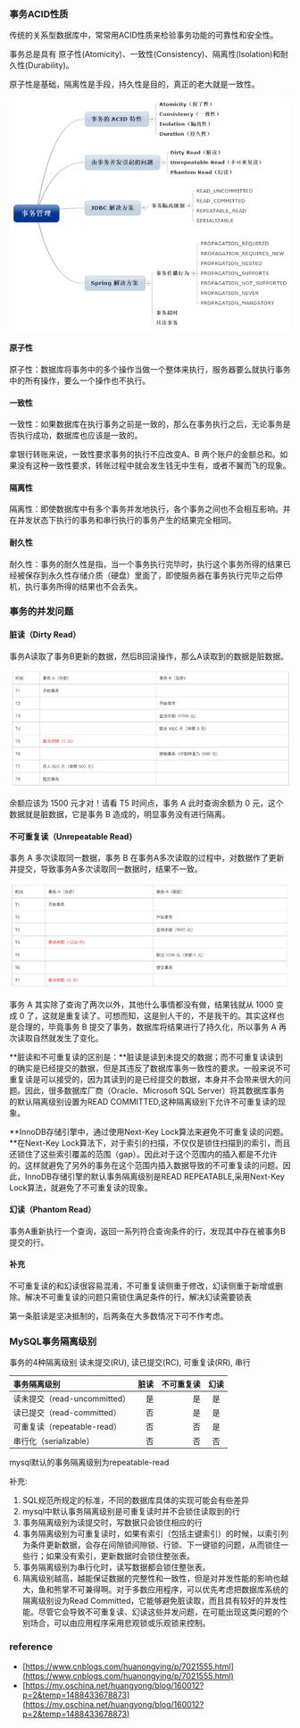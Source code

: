 ### 事务ACID性质

传统的关系型数据库中，常常用ACID性质来检验事务功能的可靠性和安全性。

事务总是具有 原子性\(Atomicity\)、一致性\(Consistency\)、隔离性\(Isolation\)和耐久性\(Durability\)。

原子性是基础，隔离性是手段，持久性是目的，真正的老大就是一致性。

![transaction](https://github.com/SwanSpouse/redis_go/blob/master/z_docs/database/transaction.png?raw=true)

#### 原子性

原子性：数据库将事务中的多个操作当做一个整体来执行，服务器要么就执行事务中的所有操作，要么一个操作也不执行。

#### 一致性

一致性：如果数据库在执行事务之前是一致的，那么在事务执行之后，无论事务是否执行成功，数据库也应该是一致的。

拿银行转账来说，一致性要求事务的执行不应改变A、B 两个账户的金额总和。如果没有这种一致性要求，转账过程中就会发生钱无中生有，或者不翼而飞的现象。

#### 隔离性

隔离性：即使数据库中有多个事务并发地执行，各个事务之间也不会相互影响。并在并发状态下执行的事务和串行执行的事务产生的结果完全相同。

#### 耐久性

耐久性：事务的耐久性是指，当一个事务执行完毕时，执行这个事务所得的结果已经被保存到永久性存储介质（硬盘）里面了，即使服务器在事务执行完毕之后停机，执行事务所得的结果也不会丢失。

### 事务的并发问题

#### 脏读（Dirty Read）

事务A读取了事务B更新的数据，然后B回滚操作，那么A读取到的数据是脏数据。

![dirty\_read](https://github.com/SwanSpouse/redis_go/blob/master/z_docs/database/dirty_read.png?raw=true)

余额应该为 1500 元才对！请看 T5 时间点，事务 A 此时查询余额为 0 元，这个数据就是脏数据，它是事务 B 造成的，明显事务没有进行隔离。

#### 不可重复读（Unrepeatable Read）

事务 A 多次读取同一数据，事务 B 在事务A多次读取的过程中，对数据作了更新并提交，导致事务A多次读取同一数据时，结果不一致。

![unrepeatable\_read](https://github.com/SwanSpouse/redis_go/blob/master/z_docs/database/unrepeatable_read.png?raw=true)

事务 A 其实除了查询了两次以外，其他什么事情都没有做，结果钱就从 1000 变成 0 了，这就是重复读了。可想而知，这是别人干的，不是我干的。其实这样也是合理的，毕竟事务 B 提交了事务，数据库将结果进行了持久化，所以事务 A 再次读取自然就发生了变化。

**脏读和不可重复读的区别是：**脏读是读到未提交的数据；而不可重复读读到的确实是已经提交的数据，但是其违反了数据库事务一致性的要求。一般来说不可重复读是可以接受的，因为其读到的是已经提交的数据，本身并不会带来很大的问题。因此，很多数据库厂商（Oracle、Microsoft SQL Server）将其数据库事务的默认隔离级别设置为READ COMMITTED,这种隔离级别下允许不可重复读的现象。

**InnoDB存储引擎中，通过使用Next-Key Lock算法来避免不可重复读的问题。**在Next-Key Lock算法下，对于索引的扫描，不仅仅是锁住扫描到的索引，而且还锁住了这些索引覆盖的范围（gap）。因此对于这个范围内的插入都是不允许的。这样就避免了另外的事务在这个范围内插入数据导致的不可重复读的问题。因此，InnoDB存储引擎的默认事务隔离级别是READ REPEATABLE,采用Next-Key Lock算法，就避免了不可重复读的现象。

#### 幻读（Phantom Read）

事务A重新执行一个查询，返回一系列符合查询条件的行，发现其中存在被事务B提交的行。

#### 补充

不可重复读的和幻读很容易混淆，不可重复读侧重于修改，幻读侧重于新增或删除。解决不可重复读的问题只需锁住满足条件的行，解决幻读需要锁表

第一条脏读是坚决抵制的，后两条在大多数情况下可不作考虑。

### MySQL事务隔离级别

事务的4种隔离级别  读未提交\(RU\), 读已提交\(RC\), 可重复读\(RR\), 串行

| 事务隔离级别 | 脏读 | 不可重复读 | 幻读 |
| :--- | ---: | ---: | :---: |
| 读未提交（read-uncommitted） | 是 | 是 | 是 |
| 读已提交（read-committed） | 否 | 是 | 是 |
| 可重复读（repeatable-read） | 否 | 否 | 是 |
| 串行化（serializable） | 否 | 否 | 否 |

mysql默认的事务隔离级别为repeatable-read

补充:  
1. SQL规范所规定的标准，不同的数据库具体的实现可能会有些差异  
2. mysql中默认事务隔离级别是可重复读时并不会锁住读取到的行  
3. 事务隔离级别为读提交时，写数据只会锁住相应的行  
4. 事务隔离级别为可重复读时，如果有索引（包括主键索引）的时候，以索引列为条件更新数据，会存在间隙锁间隙锁、行锁、下一键锁的问题，从而锁住一些行；如果没有索引，更新数据时会锁住整张表。  
5. 事务隔离级别为串行化时，读写数据都会锁住整张表。  
6. 隔离级别越高，越能保证数据的完整性和一致性，但是对并发性能的影响也越大，鱼和熊掌不可兼得啊。对于多数应用程序，可以优先考虑把数据库系统的隔离级别设为Read Committed，它能够避免脏读取，而且具有较好的并发性能。尽管它会导致不可重复读、幻读这些并发问题，在可能出现这类问题的个别场合，可以由应用程序采用悲观锁或乐观锁来控制。

### reference

* [https://www.cnblogs.com/huanongying/p/7021555.html](https://www.cnblogs.com/huanongying/p/7021555.html)
* [https://my.oschina.net/huangyong/blog/160012?p=2&temp=1488433678873](https://my.oschina.net/huangyong/blog/160012?p=2&temp=1488433678873)



